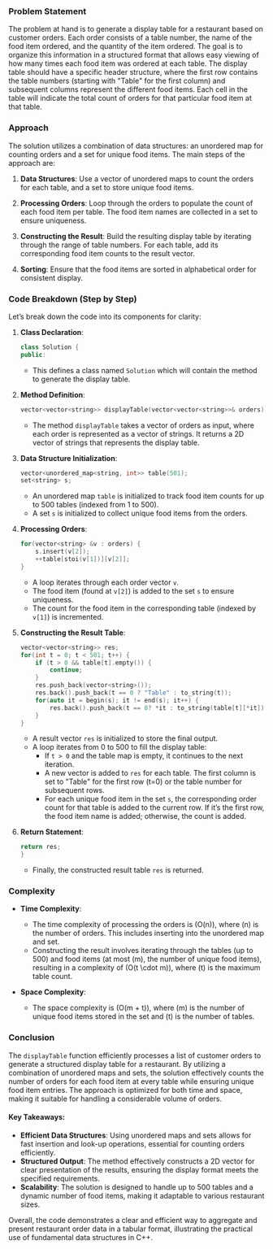 ### Problem Statement

The problem at hand is to generate a display table for a restaurant based on customer orders. Each order consists of a table number, the name of the food item ordered, and the quantity of the item ordered. The goal is to organize this information in a structured format that allows easy viewing of how many times each food item was ordered at each table. The display table should have a specific header structure, where the first row contains the table numbers (starting with "Table" for the first column) and subsequent columns represent the different food items. Each cell in the table will indicate the total count of orders for that particular food item at that table.

### Approach

The solution utilizes a combination of data structures: an unordered map for counting orders and a set for unique food items. The main steps of the approach are:

1. **Data Structures**: Use a vector of unordered maps to count the orders for each table, and a set to store unique food items.
  
2. **Processing Orders**: Loop through the orders to populate the count of each food item per table. The food item names are collected in a set to ensure uniqueness.

3. **Constructing the Result**: Build the resulting display table by iterating through the range of table numbers. For each table, add its corresponding food item counts to the result vector.

4. **Sorting**: Ensure that the food items are sorted in alphabetical order for consistent display.

### Code Breakdown (Step by Step)

Let’s break down the code into its components for clarity:

1. **Class Declaration**:
   ```cpp
   class Solution {
   public:
   ```

   - This defines a class named `Solution` which will contain the method to generate the display table.

2. **Method Definition**:
   ```cpp
   vector<vector<string>> displayTable(vector<vector<string>>& orders) {
   ```

   - The method `displayTable` takes a vector of orders as input, where each order is represented as a vector of strings. It returns a 2D vector of strings that represents the display table.

3. **Data Structure Initialization**:
   ```cpp
   vector<unordered_map<string, int>> table(501);
   set<string> s;
   ```

   - An unordered map `table` is initialized to track food item counts for up to 500 tables (indexed from 1 to 500).
   - A set `s` is initialized to collect unique food items from the orders.

4. **Processing Orders**:
   ```cpp
   for(vector<string> &v : orders) {
       s.insert(v[2]);
       ++table[stoi(v[1])][v[2]];
   }
   ```

   - A loop iterates through each order vector `v`.
   - The food item (found at `v[2]`) is added to the set `s` to ensure uniqueness.
   - The count for the food item in the corresponding table (indexed by `v[1]`) is incremented.

5. **Constructing the Result Table**:
   ```cpp
   vector<vector<string>> res;
   for(int t = 0; t < 501; t++) {
       if (t > 0 && table[t].empty()) {
           continue;
       }
       res.push_back(vector<string>());
       res.back().push_back(t == 0 ? "Table" : to_string(t));
       for(auto it = begin(s); it != end(s); it++) {
           res.back().push_back(t == 0? *it : to_string(table[t][*it]));
       }
   }
   ```

   - A result vector `res` is initialized to store the final output.
   - A loop iterates from 0 to 500 to fill the display table:
     - If `t > 0` and the table map is empty, it continues to the next iteration.
     - A new vector is added to `res` for each table. The first column is set to "Table" for the first row (t=0) or the table number for subsequent rows.
     - For each unique food item in the set `s`, the corresponding order count for that table is added to the current row. If it’s the first row, the food item name is added; otherwise, the count is added.

6. **Return Statement**:
   ```cpp
   return res;
   }
   ```

   - Finally, the constructed result table `res` is returned.

### Complexity

- **Time Complexity**: 
  - The time complexity of processing the orders is \(O(n)\), where \(n\) is the number of orders. This includes inserting into the unordered map and set.
  - Constructing the result involves iterating through the tables (up to 500) and food items (at most \(m\), the number of unique food items), resulting in a complexity of \(O(t \cdot m)\), where \(t\) is the maximum table count.

- **Space Complexity**: 
  - The space complexity is \(O(m + t)\), where \(m\) is the number of unique food items stored in the set and \(t\) is the number of tables.

### Conclusion

The `displayTable` function efficiently processes a list of customer orders to generate a structured display table for a restaurant. By utilizing a combination of unordered maps and sets, the solution effectively counts the number of orders for each food item at every table while ensuring unique food item entries. The approach is optimized for both time and space, making it suitable for handling a considerable volume of orders.

#### Key Takeaways:

- **Efficient Data Structures**: Using unordered maps and sets allows for fast insertion and look-up operations, essential for counting orders efficiently.
- **Structured Output**: The method effectively constructs a 2D vector for clear presentation of the results, ensuring the display format meets the specified requirements.
- **Scalability**: The solution is designed to handle up to 500 tables and a dynamic number of food items, making it adaptable to various restaurant sizes.

Overall, the code demonstrates a clear and efficient way to aggregate and present restaurant order data in a tabular format, illustrating the practical use of fundamental data structures in C++.